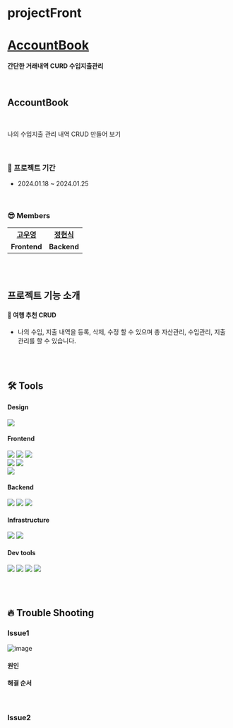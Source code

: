 # projectFront

# [AccountBook]()

<b>간단한 거래내역 CURD 수입지출관리</b>

<br />

## AccountBook

<br />

나의 수입지출 관리 내역 CRUD 만들어 보기

<br/>

### 📆 프로젝트 기간

- 2024.01.18 ~ 2024.01.25

<br/>

### 😎 Members

<table>
   <tr>
    <td align="center"><b><a href="https://github.com/simpleProjectTeam/projectFront_2">고우영</a></b></td>
    <td align="center"><b><a href="https://github.com/simpleProjectTeam/projectBack_2">정현식</a></b></td>
  </tr>
  <tr>
    <td align="center"><b>Frontend</b></td>
    <td align="center"><b>Backend</b></td>
  </tr>
</table>

<br/>
<br/>

## 프로젝트 기능 소개

#### 🐰 여행 추천 CRUD

- 나의 수입, 지출 내역을 등록, 삭제, 수정 할 수 있으며 총 자산관리, 수입관리, 지출관리를 할 수 있습니다.


<br/>
<br/>

## 🛠 Tools

#### Design

<p>
  <img src="https://img.shields.io/badge/Figma-F24E1E?style=for-the-badge&logo=Figma&logoColor=white"/>
</p>

#### Frontend

<p>
  <img src="https://img.shields.io/badge/javascript-F7DF1E?style=for-the-badge&logo=javascript&logoColor=black">
  <img src="https://img.shields.io/badge/html-E34F26?style=for-the-badge&logo=html5&logoColor=white">
  <img src="https://img.shields.io/badge/css-1572B6?style=for-the-badge&logo=css3&logoColor=white">
  <br>
  <img src="https://img.shields.io/badge/React-61DAFB?style=for-the-badge&logo=React&logoColor=black">
  <img src="https://img.shields.io/badge/React_Router-CA4245?style=for-the-badge&logo=react-router&logoColor=white">
  <br>
  <img src="https://img.shields.io/badge/Fetch_API-F7DF1E?style=for-the-badge&logo=fetch-api&logoColor=black">
</p>

#### Backend

<p>
  <img src="https://img.shields.io/badge/PostgreSQL-336791?style=for-the-badge&logo=postgresql&logoColor=white">
  <img src="https://img.shields.io/badge/Express-000000?style=for-the-badge&logo=express&logoColor=white">
  <img src="https://img.shields.io/badge/Node.js-339933?style=for-the-badge&logo=node.js&logoColor=white">
</p>

#### Infrastructure

<p>
  <img src="https://img.shields.io/badge/Fly.io-2B7AC9?style=for-the-badge&logo=fly.io&logoColor=white">
  <img src="https://img.shields.io/badge/Vercel-000000?style=for-the-badge&logo=vercel&logoColor=white">
</p>

#### Dev tools

<p> 
  <img src="https://img.shields.io/badge/Visual%20Studio%20Code-0078d7.svg?style=for-the-badge&logo=visual-studio-code&logoColor=white">
  <img src="https://img.shields.io/badge/git-%23F05033.svg?style=for-the-badge&logo=git&logoColor=white">
  <img src="https://img.shields.io/badge/github-%23121011.svg?style=for-the-badge&logo=github&logoColor=white">
  <img src="https://img.shields.io/badge/Postman-FF6C37?style=for-the-badge&logo=postman&logoColor=white">
</p>

<br>
<br>

## 🔥 Trouble Shooting

### Issue1
![image](https://github.com/simpleProjectTeam/projectFront/assets/127078118/7938bcfe-219d-42db-9163-d0bcfccf6bf3)

#### 원인

#### 해결 순서

<br/>

### Issue2

<br>
<br>
